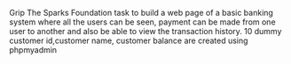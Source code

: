 Grip The Sparks Foundation task to build a web page of a basic banking system where all the users can be seen,
payment can be made from one user to another and also be able to view the transaction history.
10 dummy customer id,customer name, customer balance are created using phpmyadmin
